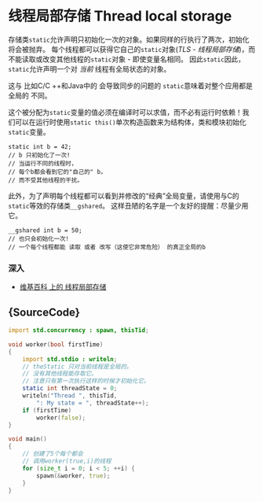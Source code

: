 # 线程局部存储 Thread local storage

存储类`static`允许声明只初始化一次的对象。如果同样的行执行了两次，初始化将会被抛弃。
每个线程都可以获得它自己的`static`对象(*TLS - 线程局部存储*)，而不能读取或改变其他线程的`static`对象 - 即使变量名相同。
因此`static`因此，`static`允许声明一个对 *当前* 线程有全局状态的对象。

这与 比如C/C ++和Java中的 会导致同步的问题的 `static`意味着对整个应用都是全局的 不同。

这个被分配为`static`变量的值必须在编译时可以求值，而不必有运行时依赖！我们可以在运行时使用`static this()`单次构造函数来为结构体，类和模块初始化`static`变量。

    static int b = 42;
    // b 只初始化了一次!
    // 当运行不同的线程时，
    // 每个b都会看到它的"自己的" b，
    // 而不受其他线程的干扰。


此外，为了声明每个线程都可以看到并修改的“经典”全局变量，请使用与C的`static`等效的存储类`__gshared`。
这样丑陋的名字是一个友好的提醒：尽量少用它。

    __gshared int b = 50;
    // 也只会初始化一次!
    // 一个每个线程都能 读取 或者 改写（这使它非常危险） 的真正全局的b

### 深入

- [维基百科 上的 线程局部存储](https://en.wikipedia.org/wiki/Thread-local_storage)

## {SourceCode}

```d
import std.concurrency : spawn, thisTid;

void worker(bool firstTime)
{
    import std.stdio : writeln;
    // theStatic 只对当前线程是全局的。
    // 没有其他线程能存取它。
    // 注意只有第一次执行这样的时候才初始化它。
    static int threadState = 0;
    writeln("Thread ", thisTid,
        ": My state = ", threadState++);
    if (firstTime)
        worker(false);
}

void main()
{
    // 创建了5个每个都会
    // 调用worker(true,i)的线程
    for (size_t i = 0; i < 5; ++i) {
        spawn(&worker, true);
    }
}
```
